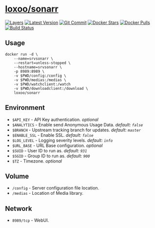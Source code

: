[hub]: https://hub.docker.com/r/loxoo/sonarr
[mbdg]: https://microbadger.com/images/loxoo/sonarr
[git]: https://github.com/triptixx/sonarr
[actions]: https://github.com/triptixx/sonarr/actions

# [loxoo/sonarr][hub]
[![Layers](https://images.microbadger.com/badges/image/loxoo/sonarr.svg)][mbdg]
[![Latest Version](https://images.microbadger.com/badges/version/loxoo/sonarr.svg)][hub]
[![Git Commit](https://images.microbadger.com/badges/commit/loxoo/sonarr.svg)][git]
[![Docker Stars](https://img.shields.io/docker/stars/loxoo/sonarr.svg)][hub]
[![Docker Pulls](https://img.shields.io/docker/pulls/loxoo/sonarr.svg)][hub]
[![Build Status](https://github.com/triptixx/sonarr/workflows/docker%20build/badge.svg)][actions]

## Usage

```shell
docker run -d \
    --name=srvsonarr \
    --restart=unless-stopped \
    --hostname=srvsonarr \
    -p 8989:8989 \
    -v $PWD/config:/config \
    -v $PWD/medias:/medias \
    -v $PWD/watchclient:/watch
    -v $PWD/downloadclient:/download \
    loxoo/sonarr
```

## Environment

- `$API_KEY`      - API Key authentication. _optional_
- `$ANALYTICS`    - Enable send Anonymous Usage Data. _default: `false`_
- `$BRANCH`       - Upstream tracking branch for updates. _default: `master`_
- `$ENABLE_SSL`   - Enable SSL. _default: `false`_
- `$LOG_LEVEL`    - Logging severity levels. _default: `info`_
- `$URL_BASE`     - URL Base configuration. _optional_
- `$SUID`         - User ID to run as. _default: `931`_
- `$SGID`         - Group ID to run as. _default: `900`_
- `$TZ`           - Timezone. _optional_

## Volume

- `/config`       - Server configuration file location.
- `/medias`        - Location of Media library.

## Network

- `8989/tcp`      - WebUI.
